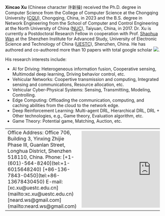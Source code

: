 **Xincao Xu** (Chinese character 许新操) received the Ph.D. degree in Computer Science from the College of Computer Science at the Chongqing University ([CQU](https://www.cqu.edu.cn)), Chongqing, China, in 2023 and the B.S. degree in Network Engineering from the School of Computer and Control Engineering at the North University of China ([NUC](https://www.nuc.edu.cn)), Taiyuan, China, in 2017. Dr. Xu is currently a Postdoctoral Research Fellow in cooperation with Prof. [Shaohua Wan](https://scholar.google.com/citations?user=IhjhNEEAAAAJ&hl=en) at the Shenzhen Institute for Advanced Study, University of Electronic Science and Technology of China ([UESTC](https://www.uestc.edu.cn)), Shenzhen, China. He has authored and co-authored more than 10 papers with total google scholar <a href='https://scholar.google.com/citations?user=DK5avZUAAAAJ'><img src="https://img.shields.io/endpoint?logo=Google%20Scholar&url=https%3A%2F%2Fcdn.jsdelivr.net%2Fgh%2FNeardws%2Fneardws.github.io@google-scholar-stats%2Fgs_data_shieldsio.json&labelColor=f6f6f6&color=9cf&style=flat&label=citations"></a>.     

His research interests include: 
- AI for Driving: Heterogeneous information fusion, Cooperative sensing, Multimodal deep learning, Driving behavior control, etc.
- Vehicular Networks: Coopertive transmission and computing, Integrated sensing and communications, Resource allocation, etc.
- Vehicular Cyber-Physical Systems: Sensing, Transmitting, Modeling, Controlling.
- Edge Computing: Offloading the communication, computing, and caching abilities from the cloud to the network edge.
- Deep Reinforcement Learning: Multi-agent DRL, Hierarchical DRL, DRL + Other technologies, e.g., Game theory, Evaluation algorithm, etc.
- Game Theory: Potential game, Matching, Auction, etc.

<html>
	<table style="margin-left: auto; margin-right: auto;">
		<tr>
			<td>
				Office Address:      
				Office 706, Building 3, Yinxing Zhijie Phase III, Guanlan Street, Longhua District, Shenzhen 518110, China.      
				Phone:      
				[+1-(601)-564-8240](tel:+1-6015648240)      
				[+86-136-7843-0450](tel:+86-13678430450)       
				E-mail:    
				[xc.xu@uestc.edu.cn](mailto:xc.xu@uestc.edu.cn)       
				[neard.ws@gmail.com](mailto:neard.ws@gmail.com)
			</td>
			<td>
				<iframe src="https://www.google.com/maps/embed?pb=!1m18!1m12!1m3!1d2027.5867153416798!2d114.04785408720457!3d22.72274607249823!2m3!1f0!2f0!3f0!3m2!1i1024!2i768!4f13.1!3m3!1m2!1s0x34038eb32c4355c1%3A0xd9850d5b145cf4f!2z6YqA5pif5pm655WM5LiJ5pyf!5e0!3m2!1szh-TW!2shk!4v1695397520415!5m2!1szh-TW!2shk" width="450" height="250" style="border:0;" allowfullscreen="" loading="lazy" referrerpolicy="no-referrer-when-downgrade"></iframe>
			</td>
		</tr>
	</table>
</html>